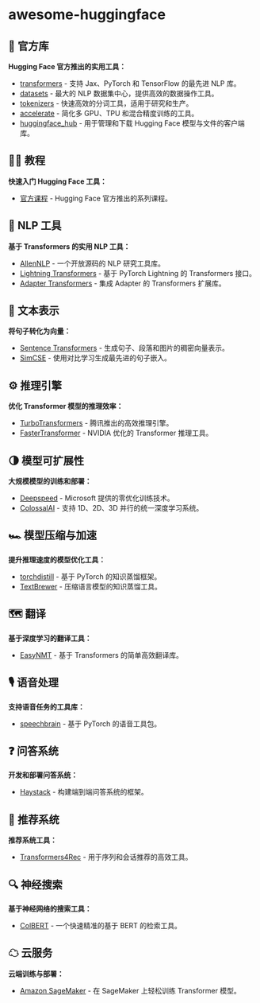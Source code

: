 # awesome-huggingface
## 🤗 官方库
**Hugging Face 官方推出的实用工具：**
- [transformers](https://github.com/huggingface/transformers) - 支持 Jax、PyTorch 和 TensorFlow 的最先进 NLP 库。
- [datasets](https://github.com/huggingface/datasets) - 最大的 NLP 数据集中心，提供高效的数据操作工具。
- [tokenizers](https://github.com/huggingface/tokenizers) - 快速高效的分词工具，适用于研究和生产。
- [accelerate](https://github.com/huggingface/accelerate) - 简化多 GPU、TPU 和混合精度训练的工具。
- [huggingface_hub](https://github.com/huggingface/huggingface_hub) - 用于管理和下载 Hugging Face 模型与文件的客户端库。

## 👩‍🏫 教程
**快速入门 Hugging Face 工具：**
- [官方课程](https://huggingface.co/course) - Hugging Face 官方推出的系列课程。

## 🧰 NLP 工具
**基于 Transformers 的实用 NLP 工具：**
- [AllenNLP](https://github.com/allenai/allennlp) - 一个开放源码的 NLP 研究工具库。
- [Lightning Transformers](https://github.com/PyTorchLightning/lightning-transformers) - 基于 PyTorch Lightning 的 Transformers 接口。
- [Adapter Transformers](https://github.com/Adapter-Hub/adapter-transformers) - 集成 Adapter 的 Transformers 扩展库。

## 🥡 文本表示
**将句子转化为向量：**
- [Sentence Transformers](https://github.com/UKPLab/sentence-transformers) - 生成句子、段落和图片的稠密向量表示。
- [SimCSE](https://github.com/princeton-nlp/SimCSE) - 使用对比学习生成最先进的句子嵌入。

## ⚙️ 推理引擎
**优化 Transformer 模型的推理效率：**
- [TurboTransformers](https://github.com/Tencent/TurboTransformers) - 腾讯推出的高效推理引擎。
- [FasterTransformer](https://github.com/NVIDIA/FasterTransformer) - NVIDIA 优化的 Transformer 推理工具。

## 🌗 模型可扩展性
**大规模模型的训练和部署：**
- [Deepspeed](https://github.com/microsoft/DeepSpeed) - Microsoft 提供的零优化训练技术。
- [ColossalAI](https://github.com/hpcaitech/colossalai) - 支持 1D、2D、3D 并行的统一深度学习系统。

## 🏎️ 模型压缩与加速
**提升推理速度的模型优化工具：**
- [torchdistill](https://github.com/yoshitomo-matsubara/torchdistill) - 基于 PyTorch 的知识蒸馏框架。
- [TextBrewer](https://github.com/airaria/TextBrewer) - 压缩语言模型的知识蒸馏工具。

## 🗺 翻译
**基于深度学习的翻译工具：**
- [EasyNMT](https://github.com/UKPLab/EasyNMT) - 基于 Transformers 的简单高效翻译库。

## 🎙 语音处理
**支持语音任务的工具库：**
- [speechbrain](https://github.com/speechbrain/speechbrain) - 基于 PyTorch 的语音工具包。

## ❓ 问答系统
**开发和部署问答系统：**
- [Haystack](https://haystack.deepset.ai/) - 构建端到端问答系统的框架。

## 💁 推荐系统
**推荐系统工具：**
- [Transformers4Rec](https://github.com/NVIDIA-Merlin/Transformers4Rec) - 用于序列和会话推荐的高效工具。

## 🔍 神经搜索
**基于神经网络的搜索工具：**
- [ColBERT](https://github.com/stanford-futuredata/ColBERT) - 一个快速精准的基于 BERT 的检索工具。

## ☁ 云服务
**云端训练与部署：**
- [Amazon SageMaker](https://huggingface.co/transformers/sagemaker.html) - 在 SageMaker 上轻松训练 Transformer 模型。
